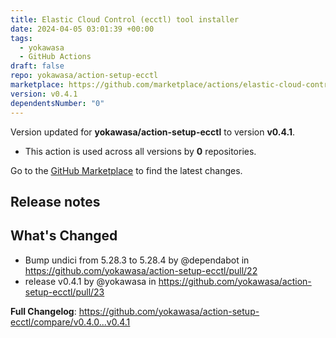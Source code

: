 ```yaml
---
title: Elastic Cloud Control (ecctl) tool installer
date: 2024-04-05 03:01:39 +00:00
tags:
  - yokawasa
  - GitHub Actions
draft: false
repo: yokawasa/action-setup-ecctl
marketplace: https://github.com/marketplace/actions/elastic-cloud-control-ecctl-tool-installer
version: v0.4.1
dependentsNumber: "0"
---
```



Version updated for **yokawasa/action-setup-ecctl** to version **v0.4.1**.
- This action is used across all versions by **0** repositories.

Go to the [GitHub Marketplace](https://github.com/marketplace/actions/elastic-cloud-control-ecctl-tool-installer) to find the latest changes.

## Release notes

## What's Changed
* Bump undici from 5.28.3 to 5.28.4 by @dependabot in https://github.com/yokawasa/action-setup-ecctl/pull/22
* release v0.4.1 by @yokawasa in https://github.com/yokawasa/action-setup-ecctl/pull/23


**Full Changelog**: https://github.com/yokawasa/action-setup-ecctl/compare/v0.4.0...v0.4.1
